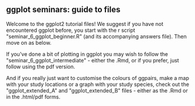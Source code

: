 ## ggplot seminars: guide to files 

Welcome to the ggplot2 tutorial files! We suggest if you have not encountered ggplot before, you start with the r script "seminar_6_ggplot_beginner.R" (and its accompanying answers file). Then move on as below.

If you've done a bit of plotting in ggplot you may wish to follow the "seminar_6_ggplot_intermediate" - either the .Rmd, or if you prefer, just follow using the pdf version.  

And if you really just want to customise the colours of ggpairs, make a map with your study locations or a graph with your study species, check out the "ggplot_extended_A" and "ggplot_extended_B" files - either as the .Rmd or in the .html/pdf forms.
